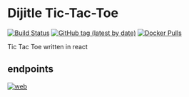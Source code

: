 # Dijitle Tic-Tac-Toe

[![Build Status](https://drone.dijitle.dev/api/badges/dijitle/tictactoe/status.svg)](https://drone.dijitle.dev/dijitle/tictactoe)
[![GitHub tag (latest by date)](https://img.shields.io/github/v/tag/dijitle/tictactoe?label=release)](https://github.com/dijitle/tictactoe/releases)
[![Docker Pulls](https://img.shields.io/docker/pulls/dijitle/tictactoe)](https://hub.docker.com/r/dijitle/tictactoe)

Tic Tac Toe written in react

## endpoints

[![web](https://img.shields.io/badge/Web-Link-blue?style=flat)](https://tictactoe.dijitle.com)
